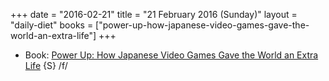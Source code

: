 +++
date = "2016-02-21"
title = "21 February 2016 (Sunday)"
layout = "daily-diet"
books = ["power-up-how-japanese-video-games-gave-the-world-an-extra-life"]
+++

<ul>
<li class="entry Book">Book: <a href="/books/power-up-how-japanese-video-games-gave-the-world-an-extra-life">Power Up: How Japanese Video Games Gave the World an Extra Life</a> {S} /f/</li>
</ul>